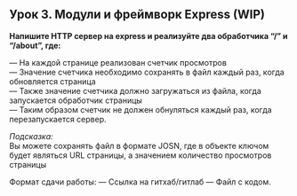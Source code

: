 ## Урок 3. Модули и фреймворк Express (WIP)

**Напишите HTTP сервер на express и реализуйте два обработчика “/” и “/about”, где:**

— На каждой странице реализован счетчик просмотров</br>
— Значение счетчика необходимо сохранять в файл каждый раз, когда обновляется страница</br>
— Также значение счетчика должно загружаться из файла, когда запускается обработчик страницы</br>
— Таким образом счетчик не должен обнуляться каждый раз, когда перезапускается сервер.

_Подсказка:_ </br>
Вы можете сохранять файл в формате JOSN,
где в объекте ключом будет являться URL страницы, а значением количество просмотров страницы

Формат сдачи работы:
— Ссылка на гитхаб/гитлаб
— Файл с кодом.
